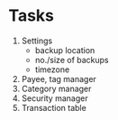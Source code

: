 # Tasks

1. Settings
    - backup location
    - no./size of backups
    - timezone
1. Payee, tag manager
1. Category manager
1. Security manager
1. Transaction table
